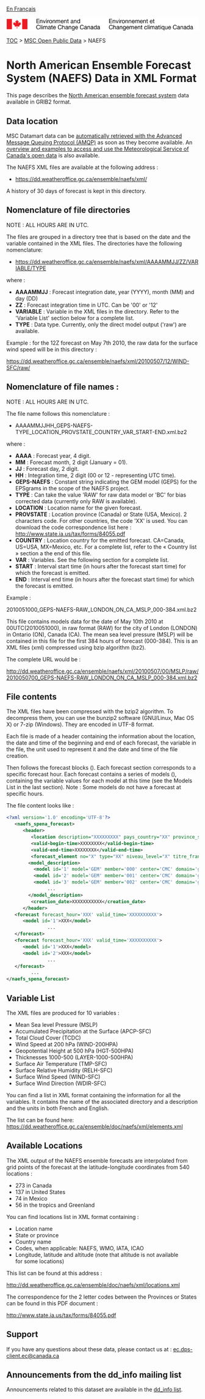 [En Français](readme_naefs-datamartxml_fr.md)

![ECCC logo](../../img_eccc-logo.png)

[TOC](../../readme_en.md) > [MSC Open Public Data](../readme_en.md) > NAEFS

# North American Ensemble Forecast System (NAEFS) Data in XML Format

This page describes the [North American ensemble forecast system](readme_naefs_en.md) data available in GRIB2 format.

## Data location

MSC Datamart data can be [automatically retrieved with the Advanced Message Queuing Protocol (AMQP)](../../msc-datamart/amqp_en.md) as soon as they become available. An [overview and examples to access and use the Meteorological Service of Canada's open data](../../usage/readme_en.md) is also available.

The NAEFS XML files are available at the following address :

* https://dd.weatheroffice.gc.ca/ensemble/naefs/xml/

A history of 30 days of forecast is kept in this directory.

## Nomenclature of file directories 

NOTE : ALL HOURS ARE IN UTC.

The files are grouped in a directory tree that is based on the date
and the variable contained in the XML files. The directories have the 
following nomenclature:

* https://dd.weatheroffice.gc.ca/ensemble/naefs/xml/AAAAMMJJ/ZZ/VARIABLE/TYPE


where :
* __AAAAMMJJ__ : Forecast integration date, year (YYYY), month (MM) and day (DD)
* __ZZ__ : Forecast integration time in UTC. Can be '00' or  '12'
* __VARIABLE__ : Variable in the XML files in the directory. Refer to the 'Variable List' section below for a complete list.
* __TYPE__ : Data type. Currently, only the direct model output ('raw') are
available.

Example : for the 12Z forecast on May 7th 2010, the raw data for the
surface wind speed will be in this directory :

https://dd.weatheroffice.gc.ca/ensemble/naefs/xml/20100507/12/WIND-SFC/raw/

## Nomenclature of file names :

NOTE : ALL HOURS ARE IN UTC.

The file name follows this nomenclature :

* AAAAMMJJHH_GEPS-NAEFS-TYPE_LOCATION_PROVSTATE_COUNTRY_VAR_START-END.xml.bz2

where :

* __AAAA__ : Forecast year, 4 digit.
* __MM__ : Forecast month, 2 digit (January = 01).
* __JJ__ : Forecast day, 2 digit.
* __HH__ : Integration time, 2 digit (00 or 12 - representing UTC time).
* __GEPS-NAEFS__ : Constant string indicating the GEM model (GEPS) for the
EPSgrams in the scope of the NAEFS project.
* __TYPE__ : Can take the value 'RAW' for raw data model or 'BC' for
bias corrected data (currently only RAW is available).
* __LOCATION__ : Location name for the given forecast.
* __PROVSTATE__ : Location province (Canada) or State (USA, Mexico). 2
characters code. For other countries, the code 'XX' is used. You can
download the code correspondence list here : 
http://www.state.ia.us/tax/forms/84055.pdf
* __COUNTRY__ : Location country for the emitted forecast. CA=Canada,
US=USA, MX=Mexico, etc. For a complete list, refer to the « Country list »
section a the end of this file.
* __VAR__ : Variables. See the following section for a complete list.
* __START__ : Interval start time (in hours after the forecast start time) for
which the forecast is emitted.
* __END__ : Interval end time  (in hours after the forecast start time) for
which the forecast is emitted.


Example :

2010051000_GEPS-NAEFS-RAW_LONDON_ON_CA_MSLP_000-384.xml.bz2

This file contains models data for the date of May 10th 2010 at
00UTC(2010051000), in raw format (RAW) for the city of London (LONDON) in
Ontario (ON), Canada (CA). The mean sea level pressure (MSLP) will be
contained in this file for the first 384 hours of forecast (000-384). This
is an XML files (xml) compressed using bzip algorithm (bz2).

The complete URL would be :

http://dd.weatheroffice.gc.ca/ensemble/naefs/xml/20100507/00/MSLP/raw/2010050700_GEPS-NAEFS-RAW_LONDON_ON_CA_MSLP_000-384.xml.bz2

## File contents

The XML files have been compressed with the bzip2 algorithm. To decompress
them, you can use the bunzip2 software (GNU/Linux, Mac OS X) or 7-zip
(Windows). They are encoded in UTF-8 format.

Each file is made of a header containing the information about the
location, the date and time of the beginning and end of each forecast, the
variable in the file, the unit used to represent it and the date and time 
of the file creation.

Then follows the forecast blocks (<forecast>). Each forecast section
corresponds to a specific forecast hour. Each forecast contains a series
of models (<model>), containing the variable values for each model at this
time (see the Models List in the last section).
Note : Some models do not have a forecast at specific hours.

The file content looks like :
```xml
<?xml version='1.0' encoding='UTF-8'?>
   <naefs_spena_forecast>
      <header>
         <location description="XXXXXXXXX" pays_country="XX" province_state="XX"/>
         <valid-begin-time>XXXXXXXX</valid-begin-time>
         <valid-end-time>XXXXXXXX</valid-end-time>
         <forecast_element no="X" type="XX" niveau_level="X" titre_francais="XXXXXXXXXXXXXXXXXX" unite_francaise="XXX" title_english="XXXXXXXXXXXXX" unit_english="XXX"/>
        <model_description>
          <model id='1' model='GEM' member='000' center='CMC' domain='global' data_type='RAW' member_type='control'/>
          <model id='2' model='GEM' member='001' center='CMC' domain='global' data_type='RAW' member_type='member'/>
          <model id='3' model='GEM' member='002' center='CMC' domain='global' data_type='RAW' member_type='member'/>
               ...
        </model_description>
         <creation_date>XXXXXXXXXXX</creation_date>
      </header>
   <forecast forecast_hour='XXX' valid_time='XXXXXXXXXX'>
      <model id='1'>XXX</model>
               ...
   </forecast>
   <forecast forecast_hour='XXX' valid_time='XXXXXXXXXX'>
      <model id='1'>XXX</model>
      <model id='2'>XXX</model>
               ...
   </forecast>
         ...
</naefs_spena_forecast>
```

## Variable List

The XML files are produced for 10 variables :
* Mean Sea level Pressure (MSLP)
* Accumulated Precipitation at the Surface (APCP-SFC)
* Total Cloud Cover (TCDC)
* Wind Speed at 200 hPa (WIND-200HPA)
* Geopotential Height at 500 hPa (HGT-500HPA)
* Thicknesses 1000-500 (LAYER-1000-500HPA)
* Surface Air Temperature (TMP-SFC)
* Surface Relative Humidity (RELH-SFC)
* Surface Wind Speed (WIND-SFC)
* Surface Wind Direction (WDIR-SFC)

You can find a list in XML format containing the information for all the  
variables. It contains the name of the associated directory and a 
description and the units in both French and English.

The list can be found here:
https://dd.weatheroffice.gc.ca/ensemble/doc/naefs/xml/elements.xml

## Available Locations

The XML output of the NAEFS ensemble forecasts are interpolated from grid
points of the forecast at the latitude-longitude coordinates from 540 
locations :
* 273 in Canada
* 137 in United States
* 74 in Mexico
* 56 in the tropics and Greenland

You can find locations list in XML format containing :
* Location name
* State or province
* Country name
* Codes, when applicable: NAEFS, WMO, IATA, ICAO
* Longitude, latitude and altitude (note that altitude is not available   
for some locations)

This list can be found at this address :

http://dd.weatheroffice.gc.ca/ensemble/doc/naefs/xml/locations.xml

The correspondence for the 2 letter codes between the Provinces or States
can be found in this PDF document :

http://www.state.ia.us/tax/forms/84055.pdf

## Support

If you have any questions about these data, please contact us at : ec.dps-client.ec@canada.ca

## Announcements from the dd_info mailing list 

Announcements related to this dataset are available in the [dd_info list](https://lists.ec.gc.ca/cgi-bin/mailman/listinfo/dd_info).
 